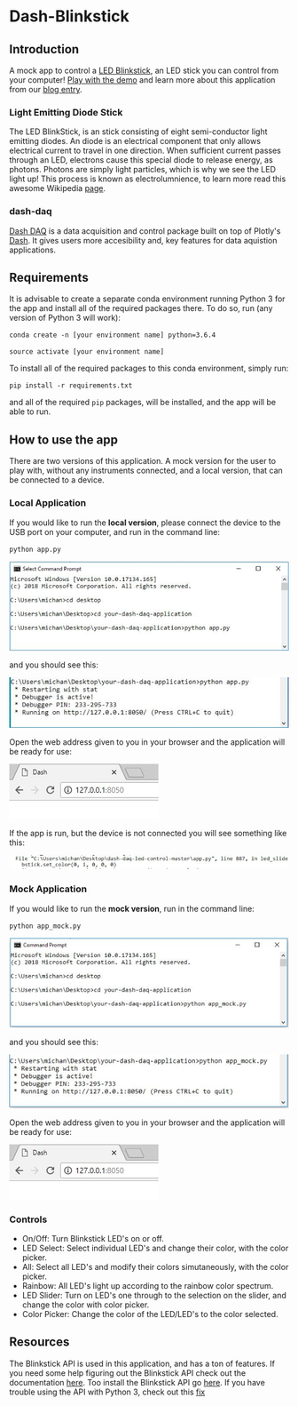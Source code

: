 # Dash-Blinkstick

## Introduction
A mock app to control a [LED Blinkstick](https://www.blinkstick.com/products/blinkstick-strip), an LED stick you can control from your computer! [Play with the demo](https://dash-daq-led.herokuapp.com/) and learn more about this application from our [blog entry](https://www.dashdaq.io/control-an-led-strip-in-python).

### Light Emitting Diode Stick
The LED BlinkStick, is an stick consisting of eight semi-conductor light emitting diodes. An diode is an electrical component that only allows electrical current to travel in one direction. When sufficient current passes through an LED, electrons cause this special diode to release energy, as photons. Photons are simply light particles, which is why we see the LED light up! This process is known as electrolumnience, to learn more read this awesome Wikipedia [page](https://en.wikipedia.org/wiki/Electroluminescence).

### dash-daq
[Dash DAQ](http://dash-daq.netlify.com/#about) is a data acquisition and control package built on top of Plotly's [Dash](https://plot.ly/products/dash/). It gives users more accesibility and, key features for data aquistion applications.


## Requirements
It is advisable	to create a separate conda environment running Python 3 for the app and install all of the required packages there. To do so, run (any version of Python 3 will work):

```
conda create -n	[your environment name] python=3.6.4
```
```
source activate [your environment name]
```

To install all of the required packages to this conda environment, simply run:

```
pip install -r requirements.txt
```

and all of the required `pip` packages,  will be installed, and the app will be able to run.
 
## How to use the app
There are two versions of this application. A mock version for the user to play with, without any instruments connected, and a local version, that can be connected to a device.

### Local Application
If you would like to run the __**local version**__, please connect the device to the USB port on your computer, and run in the command line:

``` 
python app.py
```
![changefail](screenshots/pythonapp.jpg)

and you should see this:

![changefail](screenshots/runapp.JPG)

Open the web address given to you in your browser and the application will be ready for use:

![changefail](screenshots/openport.JPG)

If the app is run, but the device is not connected you will see something like this:

![changefail](screenshots/notplugedin.JPG)

### Mock Application
If you would like to run the __**mock version**__, run in the command line:

```
python app_mock.py 
```

![changefail](screenshots/pythonapp_mock.jpg)

and you should see this:

![changefail](screenshots/runmock.JPG)

Open the web address given to you in your browser and the application will be ready for use:

![changefail](screenshots/openport.JPG)

### Controls
* On/Off: Turn Blinkstick LED's on or off. 
* LED Select: Select individual LED's and change their color, with the color picker.
* All: Select all LED's and modify their colors simutaneously, with the color picker.
* Rainbow: All LED's light up according to the rainbow color spectrum.
* LED Slider: Turn on LED's one through to the selection on the slider, and change the color with color picker.
* Color Picker: Change the color of the LED/LED's to the color selected.


## Resources
The Blinkstick API is used in this application, and has a ton of features. If you need some help figuring out the Blinkstick API check out the documentation [here](https://www.blinkstick.com/documentation/python/frames.html). Too install the Blinkstick API go [here](https://github.com/arvydas/blinkstick-python). If you have trouble using the API with Python 3, check out this [fix](https://github.com/arvydas/blinkstick-python/issues/34)


